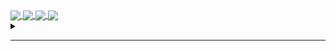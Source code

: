 <a href="https://github.com/darko5r">
  <img align="center" src="https://github-readme-stats.vercel.app/api?username=darko5r&theme=transparent&show_icons=true&hide_border=true&text_bold=true&card_width=200" />
</a>
<a href="https://github.com/darko5r">
  <img align="center" src="https://github-readme-stats.vercel.app/api/top-langs/?username=darko5r&layout=compact&theme=transparent&hide_border=true&text_bold=true&card_width=280" />
</a>


<a href="https://github.com/darko5r/darko5r.github.io">
  <img align="center" src="https://github-readme-stats.vercel.app/api/pin/?username=darko5r&repo=darko5r.github.io&theme=transparent&hide_border=true" />
</a>
<a href="https://github.com/darko5r/darko5r.github.io">
  <img align="center" src="https://github-readme-stats.vercel.app/api/pin/?username=darko5r&repo=darko5r.github.io&theme=transparent&hide_border=true" />
</a>


<details>
<summary>

_______

</summary>

Check later...

</details>

